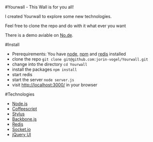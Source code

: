 #Yourwall - This Wall is for you all!

I created Yourwall to explore some new technologies.

Feel free to clone the repo and do with it what ever you want

There is a demo aviable on [No.de](http://yourwall.no.de/).


#Install

* Prerequirements: You have [node](http://nodejs.org/), [npm](http://npmjs.org/) and [redis](http://redis.io/) installed
* clone the repo `git clone git@github.com:jorin-vogel/Yourwall.git`
* change into the directory `cd Yourwall`
* install the packages `npm install`
* start redis 
* start the server `node server.js`
* visit [http://localhost:3000/](http://localhost:3000/) in your browser


#Technologies

* [Node.js](http://nodejs.org/)
* [Coffeescript](http://jashkenas.github.com/coffee-script/)
* [Stylus](http://learnboost.github.com/stylus/)
* [Backbone.js](http://documentcloud.github.com/backbone/)
* [Redis](http://redis.io/)
* [Socket.io](http://socket.io/)
* [jQuery UI](http://jqueryui.com/)
